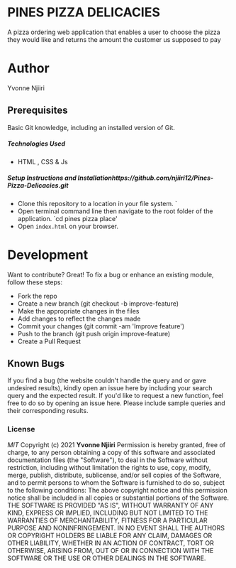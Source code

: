 # PINES PIZZA DELICACIES
A pizza ordering web application that enables a user to choose the pizza they would like and returns the amount the customer us supposed to pay
# Author
Yvonne Njiiri  
## Prerequisites
Basic Git knowledge, including an installed version of Git.
##### Technologies Used
- HTML , CSS & Js
##### Setup Instructions and Installationhttps://github.com/njiiri12/Pines-Pizza-Delicacies.git
- Clone this repository to a location in your file system. `
- Open terminal command line then navigate to the root folder of the application. `cd pines pizza place'
- Open `index.html` on your browser.
# Development
Want to contribute? Great!
To fix a bug or enhance an existing module, follow these steps:
- Fork the repo
- Create a new branch (git checkout -b improve-feature)
- Make the appropriate changes in the files
- Add changes to reflect the changes made
- Commit your changes (git commit -am 'Improve feature')
- Push to the branch (git push origin improve-feature)
- Create a Pull Request
## Known Bugs
If you find a bug (the website couldn't handle the query and or gave undesired results), kindly open an issue here by including your search query and the expected result.
If you'd like to request a new function, feel free to do so by opening an issue here. Please include sample queries and their corresponding results.
### License
*MIT*
Copyright (c) 2021 **Yvonne Njiiri**
Permission is hereby granted, free of charge, to any person obtaining a copy of this software and associated documentation files (the "Software"), to deal in the Software without restriction, including without limitation the rights to use, copy, modify, merge, publish, distribute, sublicense, and/or sell copies of the Software, and to permit persons to whom the Software is furnished to do so, subject to the following conditions:
The above copyright notice and this permission notice shall be included in all copies or substantial portions of the Software.
THE SOFTWARE IS PROVIDED "AS IS", WITHOUT WARRANTY OF ANY KIND, EXPRESS OR IMPLIED, INCLUDING BUT NOT LIMITED TO THE WARRANTIES OF MERCHANTABILITY, FITNESS FOR A PARTICULAR PURPOSE AND NONINFRINGEMENT. IN NO EVENT SHALL THE AUTHORS OR COPYRIGHT HOLDERS BE LIABLE FOR ANY CLAIM, DAMAGES OR OTHER LIABILITY, WHETHER IN AN ACTION OF CONTRACT, TORT OR OTHERWISE, ARISING FROM, OUT OF OR IN CONNECTION WITH THE SOFTWARE OR THE USE OR OTHER DEALINGS IN THE SOFTWARE.
